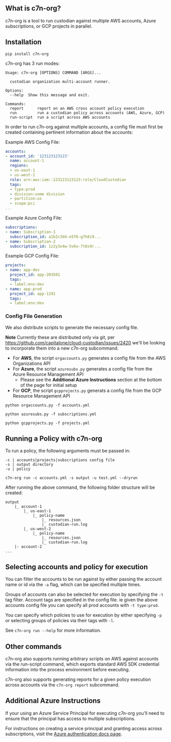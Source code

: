 ## What is c7n-org?

c7n-org is a tool to run custodian against multiple AWS accounts, Azure subscriptions, or GCP projects in parallel.

## Installation

```shell
pip install c7n-org
```

c7n-org has 3 run modes:

```shell
Usage: c7n-org [OPTIONS] COMMAND [ARGS]...

  custodian organization multi-account runner.

Options:
  --help  Show this message and exit.

Commands:
  report      report on an AWS cross account policy execution
  run         run a custodian policy across accounts (AWS, Azure, GCP)
  run-script  run a script across AWS accounts
```

In order to run c7n-org against multiple accounts, a config file must first be created containing pertinent information about the accounts:


Example AWS Config File:

```yaml
accounts:
- account_id: '123123123123'
  name: account-1
  regions:
  - us-east-1
  - us-west-2
  role: arn:aws:iam::123123123123:role/CloudCustodian
  tags:
  - type:prod
  - division:some division
  - partition:us
  - scope:pci
...
```

Example Azure Config File:

```yaml
subscriptions:
- name: Subscription-1
  subscription_id: a1b2c3d4-e5f6-g7h8i9...
- name: Subscription-2
  subscription_id: 1z2y3x4w-5v6u-7t8s9r...
```

Example GCP Config File:

```yaml
projects:
- name: app-dev
  project_id: app-203501
  tags:
  - label:env:dev  
- name: app-prod
  project_id: app-1291
  tags:
  - label:env:dev

```

### Config File Generation

We also distribute scripts to generate the necessary config file.

**Note** Currently these are distributed only via git, per
https://github.com/capitalone/cloud-custodian/issues/2420 we'll
be looking to incorporate them into a new c7n-org subcommand.

- For **AWS**, the script `orgaccounts.py` generates a config file from the AWS Organizations API
- For **Azure**, the script `azuresubs.py` generates a config file from the Azure Resource Management API
    - Please see the **Additional Azure Instructions** section at the bottom of the page for initial setup
- For **GCP**, the script `gcpprojects.py` generats a config
file from the GCP Resource Management API
    
```shell
python orgaccounts.py -f accounts.yml
```
```shell
python azuresubs.py -f subscriptions.yml
```

```shell
python gcpprojects.py -f projects.yml
```

## Running a Policy with c7n-org

To run a policy, the following arguments must be passed in:

```shell
-c | accounts|projects|subscriptions config file
-s | output directory
-u | policy
```


```shell
c7n-org run -c accounts.yml -s output -u test.yml --dryrun
```

After running the above command, the following folder structure will be created:

```
output
    |_ account-1
        |_ us-east-1
            |_ policy-name
                |_ resources.json
                |_ custodian-run.log
        |_ us-west-2
            |_ policy-name
                |_ resources.json
                |_ custodian-run.log
    |- account-2
...
```

## Selecting accounts and policy for execution

You can filter the accounts to be run against by either passing the account name or id
via the `-a` flag, which can be specified multiple times.

Groups of accounts can also be selected for execution by specifying the `-t` tag filter.
Account tags are specified in the config file. ie given the above accounts config file
you can specify all prod accounts with `-t type:prod`.

You can specify which policies to use for execution by either specifying `-p` or selecting
groups of policies via their tags with `-l`.


See `c7n-org run --help` for more information.

## Other commands

c7n-org also supports running arbitrary scripts on AWS against accounts via the run-script command, which
exports standard AWS SDK credential information into the process environment before executing.

c7n-org also supports generating reports for a given policy execution across accounts via
the `c7n-org report` subcommand.

## Additional Azure Instructions

If your using an Azure Service Principal for executing c7n-org
you'll need to ensure that the principal has access to multiple
subscriptions.

For instructions on creating a service principal and granting access across subscriptions, visit the 
[Azure authentication docs page](http://capitalone.github.io/cloud-custodian/docs/azure/authentication.html).

